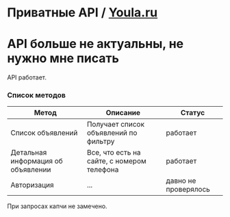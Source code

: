 # Приватные API / [Youla.ru](https://youla.ru)
# API больше не актуальны, не нужно мне писать

API работает.

### Список методов
Метод | Описание | Статус 
|---|---|---|
| Список объявлений | Получает список объявлений по фильтру | работает|
| Детальная информация об объявлении| Все, что есть на сайте, c номером телефона| работает|
| Авторизация| ...| давно не проверялось|

При запросах капчи не замечено.